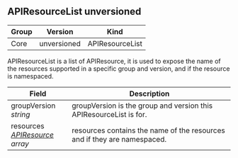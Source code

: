 ## APIResourceList unversioned

Group        | Version     | Kind
------------ | ---------- | -----------
Core | unversioned | APIResourceList



APIResourceList is a list of APIResource, it is used to expose the name of the resources supported in a specific group and version, and if the resource is namespaced.



Field        | Description
------------ | -----------
groupVersion <br /> *string*  | groupVersion is the group and version this APIResourceList is for.
resources <br /> *[APIResource](#apiresource-unversioned) array*  | resources contains the name of the resources and if they are namespaced.


